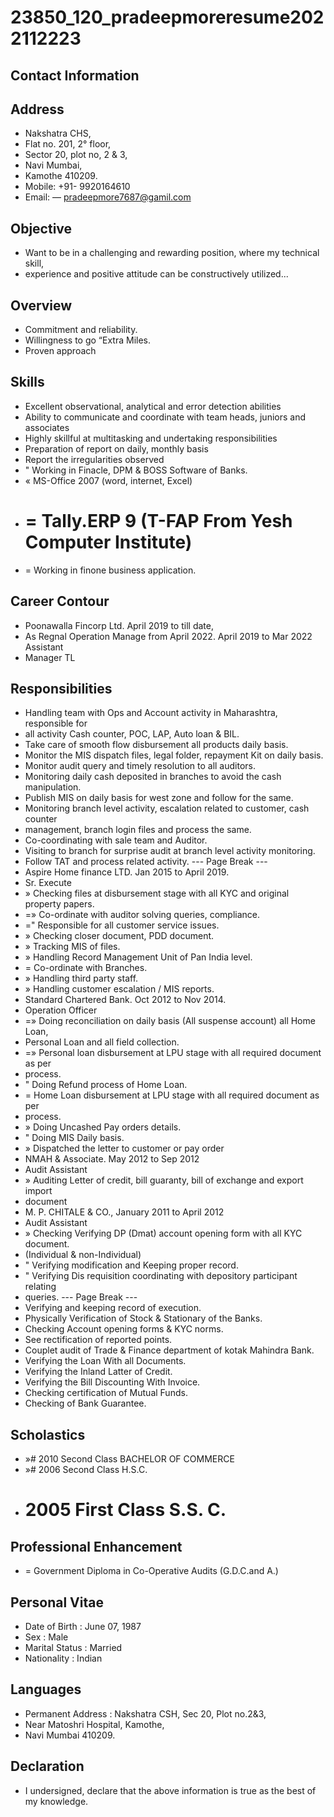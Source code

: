 # 23850_120_pradeepmoreresume2022112223

## Contact Information



## Address

* Nakshatra CHS,
* Flat no. 201, 2° floor,
* Sector 20, plot no, 2 & 3,
* Navi Mumbai,
* Kamothe 410209.
* Mobile: +91- 9920164610
* Email: — pradeepmore7687@gamil.com


## Objective

* Want to be in a challenging and rewarding position, where my technical skill,
* experience and positive attitude can be constructively utilized...


## Overview

* Commitment and reliability.
* Willingness to go “Extra Miles.
* Proven approach


## Skills

* Excellent observational, analytical and error detection abilities
* Ability to communicate and coordinate with team heads, juniors and associates
* Highly skillful at multitasking and undertaking responsibilities
* Preparation of report on daily, monthly basis
* Report the irregularities observed
* " Working in Finacle, DPM & BOSS Software of Banks.
* « MS-Office 2007 (word, internet, Excel)
* # = Tally.ERP 9 (T-FAP From Yesh Computer Institute)
* = Working in finone business application.


## Career Contour

* Poonawalla Fincorp Ltd. April 2019 to till date,
* As Regnal Operation Manage from April 2022. April 2019 to Mar 2022 Assistant
* Manager TL


## Responsibilities

* Handling team with Ops and Account activity in Maharashtra, responsible for
* all activity Cash counter, POC, LAP, Auto loan & BIL.
* Take care of smooth flow disbursement all products daily basis.
* Monitor the MIS dispatch files, legal folder, repayment Kit on daily basis.
* Monitor audit query and timely resolution to all auditors.
* Monitoring daily cash deposited in branches to avoid the cash manipulation.
* Publish MIS on daily basis for west zone and follow for the same.
* Monitoring branch level activity, escalation related to customer, cash counter
* management, branch login files and process the same.
* Co-coordinating with sale team and Auditor.
* Visiting to branch for surprise audit at branch level activity monitoring.
* Follow TAT and process related activity.
--- Page Break ---
* Aspire Home finance LTD. Jan 2015 to April 2019.
* Sr. Execute
* » Checking files at disbursement stage with all KYC and original property papers.
* =» Co-ordinate with auditor solving queries, compliance.
* =" Responsible for all customer service issues.
* » Checking closer document, PDD document.
* » Tracking MIS of files.
* » Handling Record Management Unit of Pan India level.
* = Co-ordinate with Branches.
* » Handling third party staff.
* » Handling customer escalation / MIS reports.
* Standard Chartered Bank. Oct 2012 to Nov 2014.
* Operation Officer
* =» Doing reconciliation on daily basis (All suspense account) all Home Loan,
* Personal Loan and all field collection.
* =» Personal loan disbursement at LPU stage with all required document as per
* process.
* " Doing Refund process of Home Loan.
* = Home Loan disbursement at LPU stage with all required document as per
* process.
* » Doing Uncashed Pay orders details.
* " Doing MIS Daily basis.
* » Dispatched the letter to customer or pay order
* NMAH & Associate. May 2012 to Sep 2012
* Audit Assistant
* » Auditing Letter of credit, bill guaranty, bill of exchange and export import
* document
* M. P. CHITALE & CO., January 2011 to April 2012
* Audit Assistant
* » Checking Verifying DP (Dmat) account opening form with all KYC document.
* (Individual & non-Individual)
* " Verifying modification and Keeping proper record.
* " Verifying Dis requisition coordinating with depository participant relating
* queries.
--- Page Break ---
* Verifying and keeping record of execution.
* Physically Verification of Stock & Stationary of the Banks.
* Checking Account opening forms & KYC norms.
* See rectification of reported points.
* Couplet audit of Trade & Finance department of kotak Mahindra Bank.
* Verifying the Loan With all Documents.
* Verifying the Inland Latter of Credit.
* Verifying the Bill Discounting With Invoice.
* Checking certification of Mutual Funds.
* Checking of Bank Guarantee.


## Scholastics

* »# 2010 Second Class BACHELOR OF COMMERCE
* »# 2006 Second Class H.S.C.
* # 2005 First Class S.S. C.


## Professional Enhancement

* = Government Diploma in Co-Operative Audits (G.D.C.and A.)


## Personal Vitae

* Date of Birth : June 07, 1987
* Sex : Male
* Marital Status : Married
* Nationality : Indian


## Languages

* Permanent Address : Nakshatra CSH, Sec 20, Plot no.2&3,
* Near Matoshri Hospital, Kamothe,
* Navi Mumbai 410209.


## Declaration

* I undersigned, declare that the above information is true as the best of my knowledge.

